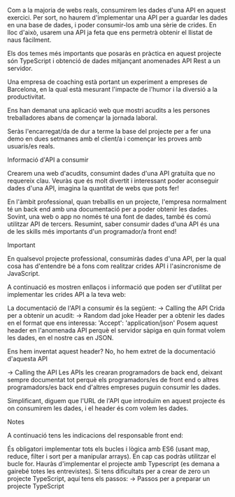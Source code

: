 Com a la majoria de webs reals, consumirem les dades d'una API en aquest exercici. Per sort, no haurem d'implementar una API per a guardar les dades en una base de dades, i poder consumir-los amb una sèrie de crides. En lloc d'això, usarem una API ja feta que ens permetrà obtenir el llistat de naus fàcilment.

Els dos temes més importants que posaràs en pràctica en aquest projecte són TypeScript i obtenció de dades mitjançant anomenades API Rest a un servidor.

Una empresa de coaching està portant un experiment a empreses de Barcelona, en la qual està mesurant l'impacte de l'humor i la diversió a la productivitat.

Ens han demanat una aplicació web que mostri acudits a les persones treballadores abans de començar la jornada laboral.

Seràs l'encarregat/da de dur a terme la base del projecte per a fer una demo en dues setmanes amb el client/a i començar les proves amb usuaris/es reals.

Informació d'API a consumir

Crearem una web d'acudits, consumint dades d'una API gratuïta que no requereix clau. Veuràs que és molt divertit i interessant poder aconseguir dades d'una API, imagina la quantitat de webs que pots fer!

En l'àmbit professional, quan treballis en un projecte, l'empresa normalment té un back end amb una documentació per a poder obtenir les dades. Sovint, una web o app no només té una font de dades, també és comú utilitzar API de tercers. Resumint, saber consumir dades d'una API és una de les skills més importants d'un programador/a front end!



 Important

En qualsevol projecte professional, consumiràs dades d'una API, per la qual cosa has d'entendre bé a fons com realitzar crides API i l'asincronisme de JavaScript.



A continuació es mostren enllaços i informació que poden ser d'utilitat per implementar les crides API a la teva web:

La documentació de l'API a consumir és la següent:
-> Calling the API
Crida per a obtenir un acudit:
-> Random dad joke
Header per a obtenir les dades en el format que ens interessa:
'Accept': 'application/json'
Posem aquest header en l'anomenada API perquè el servidor sàpiga en quin format volem les dades, en el nostre cas en JSON.

Ens hem inventat aquest header? No, ho hem extret de la documentació d'aquesta API

-> Calling the API
Les APIs les crearan programadors de back end, deixant sempre documentat tot perquè els programadors/es de front end o altres programadors/es back end d'altres empreses puguin consumir les dades.

Simplificant, diguem que l'URL de l'API que introduïm en aquest projecte és on consumirem les dades, i el header és com volem les dades.


Notes

A continuació tens les indicacions del responsable front end:

És obligatori implementar tots els bucles i lògica amb ES6 (usant map, reduce, filter i sort per a manipular arrays). En cap cas podràs utilitzar el bucle for.
Hauràs d'implementar el projecte amb Typescript (es demana a gairebé totes les entrevistes).
Si tens dificultats per a crear de zero un projecte TypeScript, aquí tens els passos:
-> Passos per a preparar un projecte TypeScript
